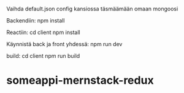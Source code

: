 Vaihda default.json config kansiossa
täsmäämään omaan mongoosi
 
Backendiin:
npm install

Reactiin:
cd client
npm install

Käynnistä back ja front yhdessä:
npm run dev

build:
cd client
npm run build
# someappi-mernstack-redux
